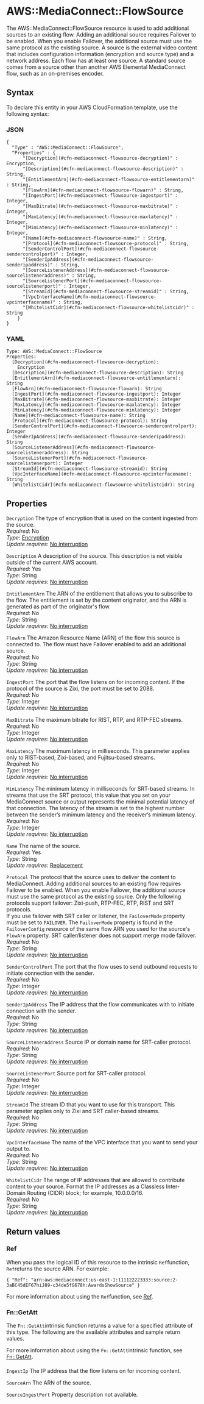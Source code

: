 # AWS::MediaConnect::FlowSource<a name="aws-resource-mediaconnect-flowsource"></a>

The AWS::MediaConnect::FlowSource resource is used to add additional sources to an existing flow\. Adding an additional source requires Failover to be enabled\. When you enable Failover, the additional source must use the same protocol as the existing source\. A source is the external video content that includes configuration information \(encryption and source type\) and a network address\. Each flow has at least one source\. A standard source comes from a source other than another AWS Elemental MediaConnect flow, such as an on\-premises encoder\.

## Syntax<a name="aws-resource-mediaconnect-flowsource-syntax"></a>

To declare this entity in your AWS CloudFormation template, use the following syntax:

### JSON<a name="aws-resource-mediaconnect-flowsource-syntax.json"></a>

```
{
  "Type" : "AWS::MediaConnect::FlowSource",
  "Properties" : {
      "[Decryption](#cfn-mediaconnect-flowsource-decryption)" : Encryption,
      "[Description](#cfn-mediaconnect-flowsource-description)" : String,
      "[EntitlementArn](#cfn-mediaconnect-flowsource-entitlementarn)" : String,
      "[FlowArn](#cfn-mediaconnect-flowsource-flowarn)" : String,
      "[IngestPort](#cfn-mediaconnect-flowsource-ingestport)" : Integer,
      "[MaxBitrate](#cfn-mediaconnect-flowsource-maxbitrate)" : Integer,
      "[MaxLatency](#cfn-mediaconnect-flowsource-maxlatency)" : Integer,
      "[MinLatency](#cfn-mediaconnect-flowsource-minlatency)" : Integer,
      "[Name](#cfn-mediaconnect-flowsource-name)" : String,
      "[Protocol](#cfn-mediaconnect-flowsource-protocol)" : String,
      "[SenderControlPort](#cfn-mediaconnect-flowsource-sendercontrolport)" : Integer,
      "[SenderIpAddress](#cfn-mediaconnect-flowsource-senderipaddress)" : String,
      "[SourceListenerAddress](#cfn-mediaconnect-flowsource-sourcelisteneraddress)" : String,
      "[SourceListenerPort](#cfn-mediaconnect-flowsource-sourcelistenerport)" : Integer,
      "[StreamId](#cfn-mediaconnect-flowsource-streamid)" : String,
      "[VpcInterfaceName](#cfn-mediaconnect-flowsource-vpcinterfacename)" : String,
      "[WhitelistCidr](#cfn-mediaconnect-flowsource-whitelistcidr)" : String
    }
}
```

### YAML<a name="aws-resource-mediaconnect-flowsource-syntax.yaml"></a>

```
Type: AWS::MediaConnect::FlowSource
Properties: 
  [Decryption](#cfn-mediaconnect-flowsource-decryption): 
    Encryption
  [Description](#cfn-mediaconnect-flowsource-description): String
  [EntitlementArn](#cfn-mediaconnect-flowsource-entitlementarn): String
  [FlowArn](#cfn-mediaconnect-flowsource-flowarn): String
  [IngestPort](#cfn-mediaconnect-flowsource-ingestport): Integer
  [MaxBitrate](#cfn-mediaconnect-flowsource-maxbitrate): Integer
  [MaxLatency](#cfn-mediaconnect-flowsource-maxlatency): Integer
  [MinLatency](#cfn-mediaconnect-flowsource-minlatency): Integer
  [Name](#cfn-mediaconnect-flowsource-name): String
  [Protocol](#cfn-mediaconnect-flowsource-protocol): String
  [SenderControlPort](#cfn-mediaconnect-flowsource-sendercontrolport): Integer
  [SenderIpAddress](#cfn-mediaconnect-flowsource-senderipaddress): String
  [SourceListenerAddress](#cfn-mediaconnect-flowsource-sourcelisteneraddress): String
  [SourceListenerPort](#cfn-mediaconnect-flowsource-sourcelistenerport): Integer
  [StreamId](#cfn-mediaconnect-flowsource-streamid): String
  [VpcInterfaceName](#cfn-mediaconnect-flowsource-vpcinterfacename): String
  [WhitelistCidr](#cfn-mediaconnect-flowsource-whitelistcidr): String
```

## Properties<a name="aws-resource-mediaconnect-flowsource-properties"></a>

`Decryption`  <a name="cfn-mediaconnect-flowsource-decryption"></a>
The type of encryption that is used on the content ingested from the source\.  
*Required*: No  
*Type*: [Encryption](aws-properties-mediaconnect-flowsource-encryption.md)  
*Update requires*: [No interruption](https://docs.aws.amazon.com/AWSCloudFormation/latest/UserGuide/using-cfn-updating-stacks-update-behaviors.html#update-no-interrupt)

`Description`  <a name="cfn-mediaconnect-flowsource-description"></a>
A description of the source\. This description is not visible outside of the current AWS account\.  
*Required*: Yes  
*Type*: String  
*Update requires*: [No interruption](https://docs.aws.amazon.com/AWSCloudFormation/latest/UserGuide/using-cfn-updating-stacks-update-behaviors.html#update-no-interrupt)

`EntitlementArn`  <a name="cfn-mediaconnect-flowsource-entitlementarn"></a>
The ARN of the entitlement that allows you to subscribe to the flow\. The entitlement is set by the content originator, and the ARN is generated as part of the originator's flow\.  
*Required*: No  
*Type*: String  
*Update requires*: [No interruption](https://docs.aws.amazon.com/AWSCloudFormation/latest/UserGuide/using-cfn-updating-stacks-update-behaviors.html#update-no-interrupt)

`FlowArn`  <a name="cfn-mediaconnect-flowsource-flowarn"></a>
The Amazon Resource Name \(ARN\) of the flow this source is connected to\. The flow must have Failover enabled to add an additional source\.  
*Required*: No  
*Type*: String  
*Update requires*: [No interruption](https://docs.aws.amazon.com/AWSCloudFormation/latest/UserGuide/using-cfn-updating-stacks-update-behaviors.html#update-no-interrupt)

`IngestPort`  <a name="cfn-mediaconnect-flowsource-ingestport"></a>
The port that the flow listens on for incoming content\. If the protocol of the source is Zixi, the port must be set to 2088\.  
*Required*: No  
*Type*: Integer  
*Update requires*: [No interruption](https://docs.aws.amazon.com/AWSCloudFormation/latest/UserGuide/using-cfn-updating-stacks-update-behaviors.html#update-no-interrupt)

`MaxBitrate`  <a name="cfn-mediaconnect-flowsource-maxbitrate"></a>
The maximum bitrate for RIST, RTP, and RTP\-FEC streams\.  
*Required*: No  
*Type*: Integer  
*Update requires*: [No interruption](https://docs.aws.amazon.com/AWSCloudFormation/latest/UserGuide/using-cfn-updating-stacks-update-behaviors.html#update-no-interrupt)

`MaxLatency`  <a name="cfn-mediaconnect-flowsource-maxlatency"></a>
The maximum latency in milliseconds\. This parameter applies only to RIST\-based, Zixi\-based, and Fujitsu\-based streams\.  
*Required*: No  
*Type*: Integer  
*Update requires*: [No interruption](https://docs.aws.amazon.com/AWSCloudFormation/latest/UserGuide/using-cfn-updating-stacks-update-behaviors.html#update-no-interrupt)

`MinLatency`  <a name="cfn-mediaconnect-flowsource-minlatency"></a>
The minimum latency in milliseconds for SRT\-based streams\. In streams that use the SRT protocol, this value that you set on your MediaConnect source or output represents the minimal potential latency of that connection\. The latency of the stream is set to the highest number between the sender’s minimum latency and the receiver’s minimum latency\.  
*Required*: No  
*Type*: Integer  
*Update requires*: [No interruption](https://docs.aws.amazon.com/AWSCloudFormation/latest/UserGuide/using-cfn-updating-stacks-update-behaviors.html#update-no-interrupt)

`Name`  <a name="cfn-mediaconnect-flowsource-name"></a>
The name of the source\.  
*Required*: Yes  
*Type*: String  
*Update requires*: [Replacement](https://docs.aws.amazon.com/AWSCloudFormation/latest/UserGuide/using-cfn-updating-stacks-update-behaviors.html#update-replacement)

`Protocol`  <a name="cfn-mediaconnect-flowsource-protocol"></a>
The protocol that the source uses to deliver the content to MediaConnect\. Adding additional sources to an existing flow requires Failover to be enabled\. When you enable Failover, the additional source must use the same protocol as the existing source\. Only the following protocols support failover: Zixi\-push, RTP\-FEC, RTP, RIST and SRT protocols\.  
 If you use failover with SRT caller or listener, the `FailoverMode` property must be set to `FAILOVER`\. The `FailoverMode` property is found in the `FailoverConfig` resource of the same flow ARN you used for the source's `FlowArn` property\. SRT caller/listener does not support merge mode failover\.  
*Required*: No  
*Type*: String  
*Update requires*: [No interruption](https://docs.aws.amazon.com/AWSCloudFormation/latest/UserGuide/using-cfn-updating-stacks-update-behaviors.html#update-no-interrupt)

`SenderControlPort`  <a name="cfn-mediaconnect-flowsource-sendercontrolport"></a>
The port that the flow uses to send outbound requests to initiate connection with the sender\.  
*Required*: No  
*Type*: Integer  
*Update requires*: [No interruption](https://docs.aws.amazon.com/AWSCloudFormation/latest/UserGuide/using-cfn-updating-stacks-update-behaviors.html#update-no-interrupt)

`SenderIpAddress`  <a name="cfn-mediaconnect-flowsource-senderipaddress"></a>
The IP address that the flow communicates with to initiate connection with the sender\.  
*Required*: No  
*Type*: String  
*Update requires*: [No interruption](https://docs.aws.amazon.com/AWSCloudFormation/latest/UserGuide/using-cfn-updating-stacks-update-behaviors.html#update-no-interrupt)

`SourceListenerAddress`  <a name="cfn-mediaconnect-flowsource-sourcelisteneraddress"></a>
Source IP or domain name for SRT\-caller protocol\.  
*Required*: No  
*Type*: String  
*Update requires*: [No interruption](https://docs.aws.amazon.com/AWSCloudFormation/latest/UserGuide/using-cfn-updating-stacks-update-behaviors.html#update-no-interrupt)

`SourceListenerPort`  <a name="cfn-mediaconnect-flowsource-sourcelistenerport"></a>
Source port for SRT\-caller protocol\.  
*Required*: No  
*Type*: Integer  
*Update requires*: [No interruption](https://docs.aws.amazon.com/AWSCloudFormation/latest/UserGuide/using-cfn-updating-stacks-update-behaviors.html#update-no-interrupt)

`StreamId`  <a name="cfn-mediaconnect-flowsource-streamid"></a>
The stream ID that you want to use for this transport\. This parameter applies only to Zixi and SRT caller\-based streams\.  
*Required*: No  
*Type*: String  
*Update requires*: [No interruption](https://docs.aws.amazon.com/AWSCloudFormation/latest/UserGuide/using-cfn-updating-stacks-update-behaviors.html#update-no-interrupt)

`VpcInterfaceName`  <a name="cfn-mediaconnect-flowsource-vpcinterfacename"></a>
The name of the VPC interface that you want to send your output to\.  
*Required*: No  
*Type*: String  
*Update requires*: [No interruption](https://docs.aws.amazon.com/AWSCloudFormation/latest/UserGuide/using-cfn-updating-stacks-update-behaviors.html#update-no-interrupt)

`WhitelistCidr`  <a name="cfn-mediaconnect-flowsource-whitelistcidr"></a>
The range of IP addresses that are allowed to contribute content to your source\. Format the IP addresses as a Classless Inter\-Domain Routing \(CIDR\) block; for example, 10\.0\.0\.0/16\.  
*Required*: No  
*Type*: String  
*Update requires*: [No interruption](https://docs.aws.amazon.com/AWSCloudFormation/latest/UserGuide/using-cfn-updating-stacks-update-behaviors.html#update-no-interrupt)

## Return values<a name="aws-resource-mediaconnect-flowsource-return-values"></a>

### Ref<a name="aws-resource-mediaconnect-flowsource-return-values-ref"></a>

When you pass the logical ID of this resource to the intrinsic `Ref`function, `Ref`returns the source ARN\. For example:

`{ "Ref": "arn:aws:mediaconnect:us-east-1:111122223333:source:2-3aBC45dEF67hiJ89-c34de5fG678h:AwardsShowSource" }`

For more information about using the `Ref`function, see [Ref](https://docs.aws.amazon.com/AWSCloudFormation/latest/UserGuide/intrinsic-function-reference-ref.html)\.

### Fn::GetAtt<a name="aws-resource-mediaconnect-flowsource-return-values-fn--getatt"></a>

The `Fn::GetAtt`intrinsic function returns a value for a specified attribute of this type\. The following are the available attributes and sample return values\.

For more information about using the `Fn::GetAtt`intrinsic function, see [Fn::GetAtt](https://docs.aws.amazon.com/AWSCloudFormation/latest/UserGuide/intrinsic-function-reference-getatt.html)\.

#### <a name="aws-resource-mediaconnect-flowsource-return-values-fn--getatt-fn--getatt"></a>

`IngestIp`  <a name="IngestIp-fn::getatt"></a>
The IP address that the flow listens on for incoming content\.

`SourceArn`  <a name="SourceArn-fn::getatt"></a>
The ARN of the source\.

`SourceIngestPort`  <a name="SourceIngestPort-fn::getatt"></a>
Property description not available\.